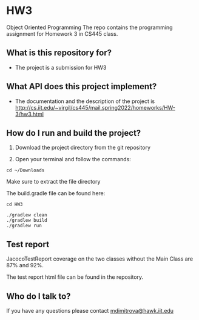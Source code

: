 # HW3
Object Oriented Programming
The repo contains the programming assignment for Homework 3 in CS445 class.

## What is this repository for?
- The project is a submission for HW3

## What API does this project implement?

- The documentation and the description of the project is http://cs.iit.edu/~virgil/cs445/mail.spring2022/homeworks/HW-3/hw3.html 

## How do I run and build the project?

1. Download the project directory from the git repository

2. Open your terminal and follow the commands:

```
cd ~/Downloads
```
Make sure to extract the file directory

The build.gradle file can be found here:
```
cd HW3
```

```
./gradlew clean
./gradlew build
./gradlew run
```

## Test report
JacocoTestReport coverage on the two classes without the Main Class are 87% and 92%. 

The test report html file can be found in the repository.

## Who do I talk to?
If you have any questions please contact mdimitrova@hawk.iit.edu

